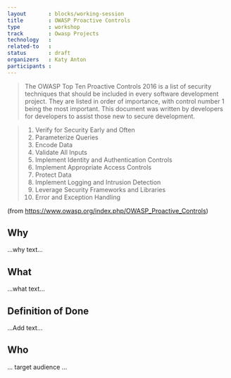```yaml
---
layout       : blocks/working-session
title        : OWASP Proactive Controls
type         : workshop
track        : Owasp Projects
technology   :
related-to   :
status       : draft
organizers   : Katy Anton
participants :
---
```


> The OWASP Top Ten Proactive Controls 2016 is a list of security techniques that should be included in every software development project. They are listed in order of importance, with control number 1 being the most important. This document was written by developers for developers to assist those new to secure development.

> 1.  Verify for Security Early and Often
> 2.  Parameterize Queries
> 3.   Encode Data
> 4.   Validate All Inputs
> 5.  Implement Identity and Authentication Controls
> 6.  Implement Appropriate Access Controls
> 7.   Protect Data
> 8.  Implement Logging and Intrusion Detection
> 9.  Leverage Security Frameworks and Libraries
> 10.  Error and Exception Handling

(from https://www.owasp.org/index.php/OWASP_Proactive_Controls)

## Why

...why text...

## What

...what text...

## Definition of Done

...Add text...

## Who

... target audience ...
